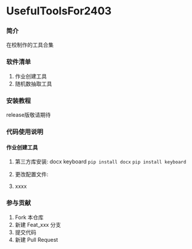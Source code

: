 # UsefulToolsFor2403

### 简介
在校制作的工具合集

### 软件清单

1. 作业创建工具
2. 随机数抽取工具

### 安装教程

release版敬请期待

### 代码使用说明

#### 作业创建工具
1.  第三方库安装:
 docx keyboard
 `pip install docx`
 `pip install keyboard`
2.  更改配置文件:

3.  xxxx

### 参与贡献

1.  Fork 本仓库
2.  新建 Feat_xxx 分支
3.  提交代码
4.  新建 Pull Request
